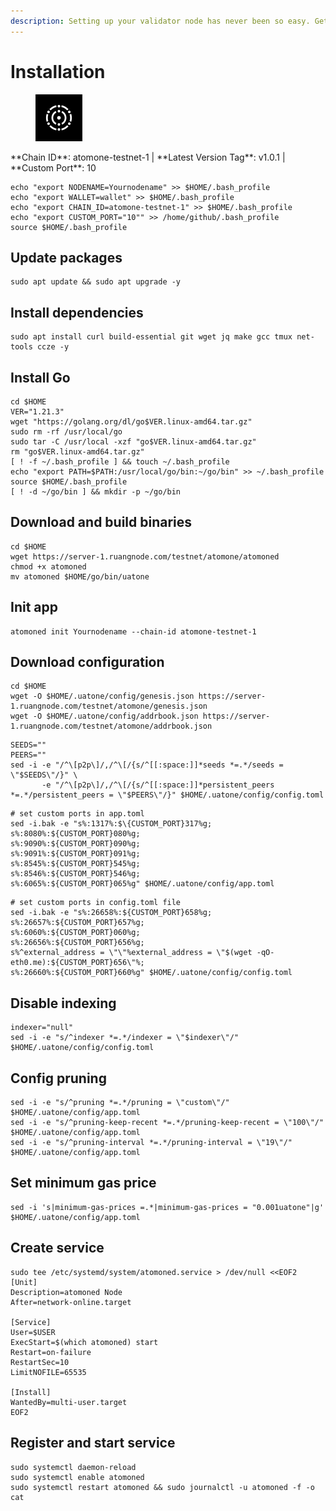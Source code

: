 ```yaml
---
description: Setting up your validator node has never been so easy. Get your validator running in minutes by following step by step instructions.
---
```

# Installation
<figure><img src="https://raw.githubusercontent.com/ruangnode/cosmos-images/main/logos/atomone.png" alt=""><figcaption></figcaption></figure>
**Chain ID**: atomone-testnet-1 | **Latest Version Tag**: v1.0.1  | **Custom Port**: 10

```
echo "export NODENAME=Yournodename" >> $HOME/.bash_profile
echo "export WALLET=wallet" >> $HOME/.bash_profile
echo "export CHAIN_ID=atomone-testnet-1" >> $HOME/.bash_profile
echo "export CUSTOM_PORT="10"" >> /home/github/.bash_profile
source $HOME/.bash_profile
```

## Update packages
```
sudo apt update && sudo apt upgrade -y
```

## Install dependencies
```
sudo apt install curl build-essential git wget jq make gcc tmux net-tools ccze -y
```

## Install Go
```
cd $HOME
VER="1.21.3"
wget "https://golang.org/dl/go$VER.linux-amd64.tar.gz"
sudo rm -rf /usr/local/go
sudo tar -C /usr/local -xzf "go$VER.linux-amd64.tar.gz"
rm "go$VER.linux-amd64.tar.gz"
[ ! -f ~/.bash_profile ] && touch ~/.bash_profile
echo "export PATH=$PATH:/usr/local/go/bin:~/go/bin" >> ~/.bash_profile
source $HOME/.bash_profile
[ ! -d ~/go/bin ] && mkdir -p ~/go/bin
```

## Download and build binaries
```
cd $HOME
wget https://server-1.ruangnode.com/testnet/atomone/atomoned
chmod +x atomoned
mv atomoned $HOME/go/bin/uatone
```

## Init app
```
atomoned init Yournodename --chain-id atomone-testnet-1
```

## Download configuration
```
cd $HOME
wget -O $HOME/.uatone/config/genesis.json https://server-1.ruangnode.com/testnet/atomone/genesis.json
wget -O $HOME/.uatone/config/addrbook.json https://server-1.ruangnode.com/testnet/atomone/addrbook.json
```

```
SEEDS=""
PEERS=""
sed -i -e "/^\[p2p\]/,/^\[/{s/^[[:space:]]*seeds *=.*/seeds = \"$SEEDS\"/}" \
       -e "/^\[p2p\]/,/^\[/{s/^[[:space:]]*persistent_peers *=.*/persistent_peers = \"$PEERS\"/}" $HOME/.uatone/config/config.toml
```

```
# set custom ports in app.toml
sed -i.bak -e "s%:1317%:$\{CUSTOM_PORT}317%g;
s%:8080%:${CUSTOM_PORT}080%g;
s%:9090%:${CUSTOM_PORT}090%g;
s%:9091%:${CUSTOM_PORT}091%g;
s%:8545%:${CUSTOM_PORT}545%g;
s%:8546%:${CUSTOM_PORT}546%g;
s%:6065%:${CUSTOM_PORT}065%g" $HOME/.uatone/config/app.toml
```

```
# set custom ports in config.toml file
sed -i.bak -e "s%:26658%:${CUSTOM_PORT}658%g;
s%:26657%:${CUSTOM_PORT}657%g;
s%:6060%:${CUSTOM_PORT}060%g;
s%:26656%:${CUSTOM_PORT}656%g;
s%^external_address = \"\"%external_address = \"$(wget -qO- eth0.me):${CUSTOM_PORT}656\"%;
s%:26660%:${CUSTOM_PORT}660%g" $HOME/.uatone/config/config.toml
```

## Disable indexing
```
indexer="null"
sed -i -e "s/^indexer *=.*/indexer = \"$indexer\"/" $HOME/.uatone/config/config.toml
```

## Config pruning
```
sed -i -e "s/^pruning *=.*/pruning = \"custom\"/" $HOME/.uatone/config/app.toml 
sed -i -e "s/^pruning-keep-recent *=.*/pruning-keep-recent = \"100\"/" $HOME/.uatone/config/app.toml
sed -i -e "s/^pruning-interval *=.*/pruning-interval = \"19\"/" $HOME/.uatone/config/app.toml
```

## Set minimum gas price
```
sed -i 's|minimum-gas-prices =.*|minimum-gas-prices = "0.001uatone"|g' $HOME/.uatone/config/app.toml
```

## Create service
```
sudo tee /etc/systemd/system/atomoned.service > /dev/null <<EOF2
[Unit]
Description=atomoned Node
After=network-online.target

[Service]
User=$USER
ExecStart=$(which atomoned) start
Restart=on-failure
RestartSec=10
LimitNOFILE=65535

[Install]
WantedBy=multi-user.target
EOF2
```

## Register and start service
```
sudo systemctl daemon-reload
sudo systemctl enable atomoned
sudo systemctl restart atomoned && sudo journalctl -u atomoned -f -o cat
```
